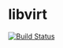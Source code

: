 # libvirt

[![Build Status](https://cloud.drone.io/api/badges/rolehippie/libvirt/status.svg)](https://cloud.drone.io/rolehippie/libvirt)
